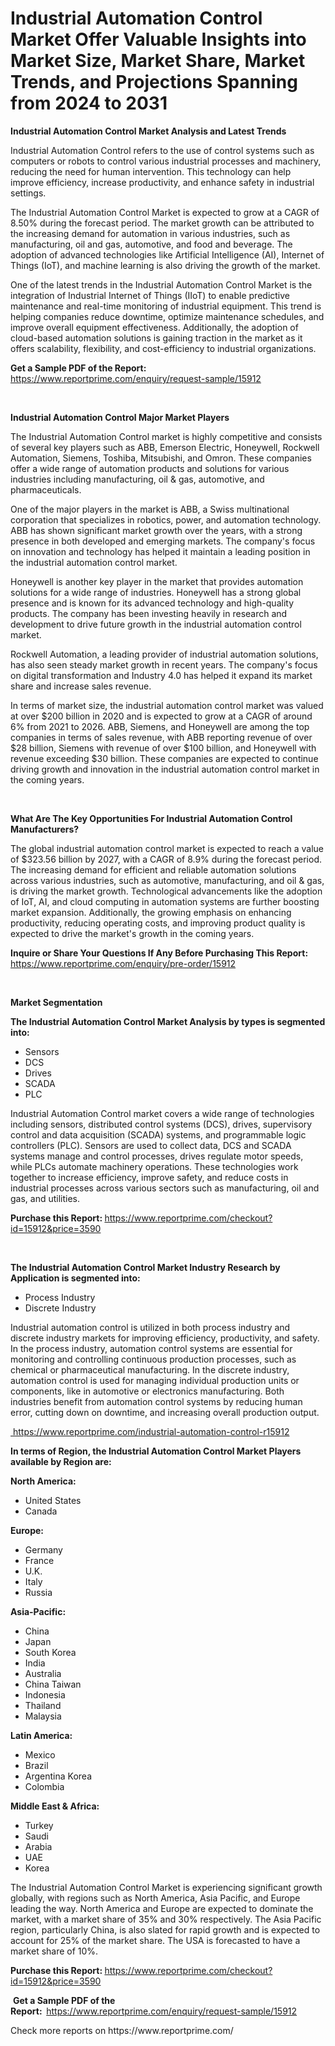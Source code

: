 <p><h1>Industrial Automation Control Market Offer Valuable Insights into Market Size, Market Share, Market Trends, and Projections Spanning from 2024 to 2031</h1></p><p><strong>Industrial Automation Control Market Analysis and Latest Trends</strong></p>
<p><p>Industrial Automation Control refers to the use of control systems such as computers or robots to control various industrial processes and machinery, reducing the need for human intervention. This technology can help improve efficiency, increase productivity, and enhance safety in industrial settings.</p><p>The Industrial Automation Control Market is expected to grow at a CAGR of 8.50% during the forecast period. The market growth can be attributed to the increasing demand for automation in various industries, such as manufacturing, oil and gas, automotive, and food and beverage. The adoption of advanced technologies like Artificial Intelligence (AI), Internet of Things (IoT), and machine learning is also driving the growth of the market.</p><p>One of the latest trends in the Industrial Automation Control Market is the integration of Industrial Internet of Things (IIoT) to enable predictive maintenance and real-time monitoring of industrial equipment. This trend is helping companies reduce downtime, optimize maintenance schedules, and improve overall equipment effectiveness. Additionally, the adoption of cloud-based automation solutions is gaining traction in the market as it offers scalability, flexibility, and cost-efficiency to industrial organizations.</p></p>
<p><strong>Get a Sample PDF of the Report:&nbsp;</strong> <a href="https://www.reportprime.com/enquiry/request-sample/15912">https://www.reportprime.com/enquiry/request-sample/15912</a></p>
<p>&nbsp;</p>
<p><strong>Industrial Automation Control Major Market Players</strong></p>
<p><p>The Industrial Automation Control market is highly competitive and consists of several key players such as ABB, Emerson Electric, Honeywell, Rockwell Automation, Siemens, Toshiba, Mitsubishi, and Omron. These companies offer a wide range of automation products and solutions for various industries including manufacturing, oil & gas, automotive, and pharmaceuticals.</p><p>One of the major players in the market is ABB, a Swiss multinational corporation that specializes in robotics, power, and automation technology. ABB has shown significant market growth over the years, with a strong presence in both developed and emerging markets. The company's focus on innovation and technology has helped it maintain a leading position in the industrial automation control market.</p><p>Honeywell is another key player in the market that provides automation solutions for a wide range of industries. Honeywell has a strong global presence and is known for its advanced technology and high-quality products. The company has been investing heavily in research and development to drive future growth in the industrial automation control market.</p><p>Rockwell Automation, a leading provider of industrial automation solutions, has also seen steady market growth in recent years. The company's focus on digital transformation and Industry 4.0 has helped it expand its market share and increase sales revenue.</p><p>In terms of market size, the industrial automation control market was valued at over $200 billion in 2020 and is expected to grow at a CAGR of around 6% from 2021 to 2026. ABB, Siemens, and Honeywell are among the top companies in terms of sales revenue, with ABB reporting revenue of over $28 billion, Siemens with revenue of over $100 billion, and Honeywell with revenue exceeding $30 billion. These companies are expected to continue driving growth and innovation in the industrial automation control market in the coming years.</p></p>
<p>&nbsp;</p>
<p><strong>What Are The Key Opportunities For Industrial Automation Control Manufacturers?</strong></p>
<p><p>The global industrial automation control market is expected to reach a value of $323.56 billion by 2027, with a CAGR of 8.9% during the forecast period. The increasing demand for efficient and reliable automation solutions across various industries, such as automotive, manufacturing, and oil & gas, is driving the market growth. Technological advancements like the adoption of IoT, AI, and cloud computing in automation systems are further boosting market expansion. Additionally, the growing emphasis on enhancing productivity, reducing operating costs, and improving product quality is expected to drive the market's growth in the coming years.</p></p>
<p><strong>Inquire or Share Your Questions If Any Before Purchasing This Report:</strong> <a href="https://www.reportprime.com/enquiry/pre-order/15912">https://www.reportprime.com/enquiry/pre-order/15912</a></p>
<p>&nbsp;</p>
<p><strong>Market Segmentation</strong></p>
<p><strong>The Industrial Automation Control Market Analysis by types is segmented into:</strong></p>
<p><ul><li>Sensors</li><li>DCS</li><li>Drives</li><li>SCADA</li><li>PLC</li></ul></p>
<p><p>Industrial Automation Control market covers a wide range of technologies including sensors, distributed control systems (DCS), drives, supervisory control and data acquisition (SCADA) systems, and programmable logic controllers (PLC). Sensors are used to collect data, DCS and SCADA systems manage and control processes, drives regulate motor speeds, while PLCs automate machinery operations. These technologies work together to increase efficiency, improve safety, and reduce costs in industrial processes across various sectors such as manufacturing, oil and gas, and utilities.</p></p>
<p><strong>Purchase this Report:&nbsp;</strong><a href="https://www.reportprime.com/checkout?id=15912&price=3590">https://www.reportprime.com/checkout?id=15912&price=3590</a></p>
<p>&nbsp;</p>
<p><strong>The Industrial Automation Control Market Industry Research by Application is segmented into:</strong></p>
<p><ul><li>Process Industry</li><li>Discrete Industry</li></ul></p>
<p><p>Industrial automation control is utilized in both process industry and discrete industry markets for improving efficiency, productivity, and safety. In the process industry, automation control systems are essential for monitoring and controlling continuous production processes, such as chemical or pharmaceutical manufacturing. In the discrete industry, automation control is used for managing individual production units or components, like in automotive or electronics manufacturing. Both industries benefit from automation control systems by reducing human error, cutting down on downtime, and increasing overall production output.</p></p>
<p><a href="https://www.reportprime.com/industrial-automation-control-r15912">&nbsp;https://www.reportprime.com/industrial-automation-control-r15912</a></p>
<p><strong>In terms of Region, the Industrial Automation Control Market Players available by Region are:</strong></p>
<p>
    <p> <strong> North America: </strong>
        <ul>
            <li>United States</li>
            <li>Canada</li>
        </ul>
        </p> 
    <p> <strong> Europe: </strong>
        <ul>
            <li>Germany</li>
            <li>France</li>
            <li>U.K.</li>
            <li>Italy</li>
            <li>Russia</li>
        </ul>
        </p> 
    <p> <strong> Asia-Pacific: </strong>
        <ul>
            <li>China</li>
            <li>Japan</li>
            <li>South Korea</li>
            <li>India</li>
            <li>Australia</li>
            <li>China Taiwan</li>
            <li>Indonesia</li>
            <li>Thailand</li>
            <li>Malaysia</li>
        </ul>
        </p> 
    <p> <strong> Latin America: </strong>
        <ul>
            <li>Mexico</li>
            <li>Brazil</li>
            <li>Argentina Korea</li>
            <li>Colombia</li>
        </ul>
        </p> 
    <p> <strong> Middle East & Africa: </strong>
        <ul>
            <li>Turkey</li>
            <li>Saudi</li>
            <li>Arabia</li>
            <li>UAE</li>
            <li>Korea</li>
        </ul>
    </p>
    </p>
<p><p>The Industrial Automation Control Market is experiencing significant growth globally, with regions such as North America, Asia Pacific, and Europe leading the way. North America and Europe are expected to dominate the market, with a market share of 35% and 30% respectively. The Asia Pacific region, particularly China, is also slated for rapid growth and is expected to account for 25% of the market share. The USA is forecasted to have a market share of 10%.</p></p>
<p><strong>Purchase this Report: </strong><a href="https://www.reportprime.com/checkout?id=15912&price=3590">https://www.reportprime.com/checkout?id=15912&price=3590</a></p>
<p>&nbsp;<strong>Get a Sample PDF of the Report:&nbsp;&nbsp;</strong><a href="https://www.reportprime.com/enquiry/request-sample/15912">https://www.reportprime.com/enquiry/request-sample/15912</a></p>
<p><strong></strong></p>
<p>Check more reports on https://www.reportprime.com/</p>